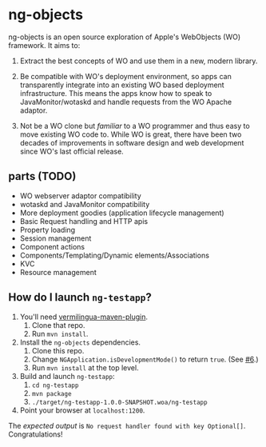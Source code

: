 # ng-objects

ng-objects is an open source exploration of Apple's WebObjects (WO) framework. It aims to:

1. Extract the best concepts of WO and use them in a new, modern library.

2. Be compatible with WO's deployment environment, so apps can transparently integrate into an existing WO based deployment infrastructure. This means the apps know how to speak to JavaMonitor/wotaskd and handle requests from the WO Apache adaptor.

3. Not be a WO clone but _familiar_ to a WO programmer and thus easy to move existing WO code to. While WO is great, there have been two decades of improvements in software design and web development since WO's last official release.

## parts (TODO)

* WO webserver adaptor compatibility
* wotaskd and JavaMonitor compatibility
* More deployment goodies (application lifecycle management)
* Basic Request handling and HTTP apis
* Property loading
* Session management
* Component actions
* Components/Templating/Dynamic elements/Associations
* KVC
* Resource management

## How do I launch `ng-testapp`?

1. You'll need [vermilingua-maven-plugin](https://github.com/undur/vermilingua-maven-plugin).
    1. Clone that repo.
    2. Run `mvn install`.
2. Install the `ng-objects` dependencies.
    1. Clone this repo.
    2. Change `NGApplication.isDevelopmentMode()` to return `true`. (See [#6](https://github.com/ngobjects/ng-objects/issues/6).)
    3. Run `mvn install` at the top level.
3. Build and launch `ng-testapp`:
    1. `cd ng-testapp`
    2. `mvn package`
    3. `./target/ng-testapp-1.0.0-SNAPSHOT.woa/ng-testapp`
4. Point your browser at `localhost:1200`.

The _expected output_ is `No request handler found with key Optional[]`. Congratulations!
